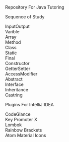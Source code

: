 Repository For Java Tutoring

Sequence of Study

InputOutput  
Varible  
Array  
Method  
Class  
Static  
Final  
Constructor  
GetterSetter  
AccessModifier  
Abstract  
Interface  
Inheritance  
Castring  

Plugins For IntelliJ IDEA  
  
CodeGlance  
Key Promoter X  
Lombok  
Rainbow Brackets  
Atom Material Icons
